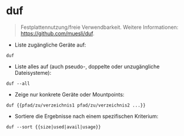 # duf

> Festplattennutzung/freie Verwendbarkeit.
> Weitere Informationen: <https://github.com/muesli/duf>.

- Liste zugängliche Geräte auf:

`duf`

- Liste alles auf (auch pseudo-, doppelte oder unzugängliche Dateisysteme):

`duf --all`

- Zeige nur konkrete Geräte oder Mountpoints:

`duf {{pfad/zu/verzeichnis1 pfad/zu/verzeichnis2 ...}}`

- Sortiere die Ergebnisse nach einem spezifischen Kriterium:

`duf --sort {{size|used|avail|usage}}`

